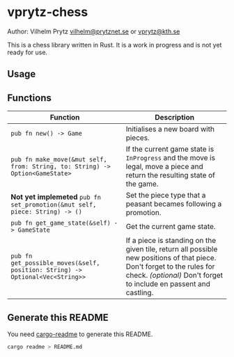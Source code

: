 # vprytz-chess

Author: Vilhelm Prytz <vilhelm@prytznet.se> or <vprytz@kth.se>

This is a chess library written in Rust.
It is a work in progress and is not yet ready for use.

## Usage

## Functions

| **Function**                                                                  | **Description**                                                                                                                                                                               |
| ----------------------------------------------------------------------------- | --------------------------------------------------------------------------------------------------------------------------------------------------------------------------------------------- |
| `pub fn new() -> Game`                                                        | Initialises a new board with pieces.                                                                                                                                                          |
| `pub fn make_move(&mut self, from: String, to: String) -> Option<GameState>`  | If the current game state is `InProgress` and the move is legal, move a piece and return the resulting state of the game.                                                                     |
| **Not yet implemeted** `pub fn set_promotion(&mut self, piece: String) -> ()`                        | Set the piece type that a peasant becames following a promotion.                                                                                                                              |
| `pub fn get_game_state(&self) -> GameState`                                   | Get the current game state.                                                                                                                                                                   |
| `pub fn get_possible_moves(&self, position: String) -> Optional<Vec<String>>` | If a piece is standing on the given tile, return all possible new positions of that piece. Don't forget to the rules for check. _(optional)_ Don't forget to include en passent and castling. |

## Generate this README

You need [cargo-readme](https://github.com/livioribeiro/cargo-readme) to generate this README.

```bash
cargo readme > README.md
```
